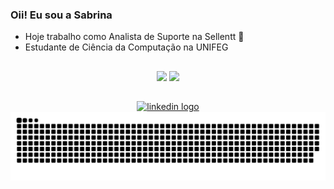### Oii! Eu sou a Sabrina

- Hoje trabalho como Analista de Suporte na Sellentt 🍊
- Estudante de Ciência da Computação na UNIFEG

##

<div align="center">
  <img src="https://github-readme-stats.vercel.app/api?username=SabrinaMeloBorges&show_icons=true&theme=dracula&hide_border=true" height="160"/>
  <img src="https://github-readme-stats.vercel.app/api/top-langs/?username=SabrinaMeloBorges&layout=compact&theme=dracula&hide_border=true" height="160"/>
</div>

##

<!-- <p align="center">
  <img src="https://cdn.jsdelivr.net/gh/devicons/devicon@latest/icons/angular/angular-original.svg" alt="Angular" width="50" height="50" />
  <img src="https://cdn.jsdelivr.net/gh/devicons/devicon@latest/icons/typescript/typescript-original.svg" alt="TypeScript" width="50" height="50" />
  <img src="https://cdn.jsdelivr.net/gh/devicons/devicon@latest/icons/cplusplus/cplusplus-original.svg" alt="cplusplus" width="50" height="50"/>
          
</p> -->

<div align="center">
  <a href="https://www.linkedin.com/in/sabrinademeloborges" target="_blank">
    <img src="https://img.shields.io/static/v1?message=LinkedIn&logo=linkedin&label=&color=0077B5&logoColor=white&labelColor=&style=for-the-badge" height="30" alt="linkedin logo" />
  </a>
</div>


<picture align="center">
  <source media="(prefers-color-scheme: dark)" srcset="https://raw.githubusercontent.com/mari4souza/mari4souza/output/github-contribution-grid-snake-dark.svg">
  <source media="(prefers-color-scheme: light)" srcset="https://raw.githubusercontent.com/mari4souza/mari4souza/output/github-contribution-grid-snake-dark.svg">
  <img align="center" alt="github contribution grid snake animation" src="https://raw.githubusercontent.com/mari4souza/mari4souza/output/github-contribution-grid-snake.svg">
</picture>
